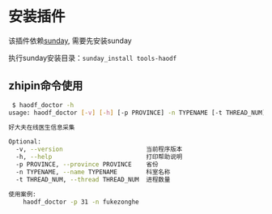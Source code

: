 # 安装插件

该插件依赖[sunday](https://github.com/pysunday/pysunday), 需要先安装sunday

执行sunday安装目录：`sunday_install tools-haodf`

## zhipin命令使用

```bash
 $ haodf_doctor -h
usage: haodf_doctor [-v] [-h] [-p PROVINCE] -n TYPENAME [-t THREAD_NUM]

好大夫在线医生信息采集

Optional:
  -v, --version                       当前程序版本
  -h, --help                          打印帮助说明
  -p PROVINCE, --province PROVINCE    省份
  -n TYPENAME, --name TYPENAME        科室名称
  -t THREAD_NUM, --thread THREAD_NUM  进程数量

使用案例:
    haodf_doctor -p 31 -n fukezonghe
```
